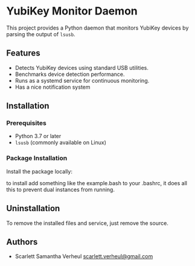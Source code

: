 # YubiKey Monitor Daemon

This project provides a Python daemon that monitors YubiKey devices by parsing the output of `lsusb`.

## Features

- Detects YubiKey devices using standard USB utilities.
- Benchmarks device detection performance.
- Runs as a systemd service for continuous monitoring.
- Has a nice notification system

## Installation

### Prerequisites

- Python 3.7 or later
- `lsusb` (commonly available on Linux)

### Package Installation

Install the package locally:

to install add something like the example.bash to your .bashrc, it does all this to prevent dual instances from running.

## Uninstallation

To remove the installed files and service, just remove the source.

## Authors

- Scarlett Samantha Verheul <scarlett.verheul@gmail.com>
